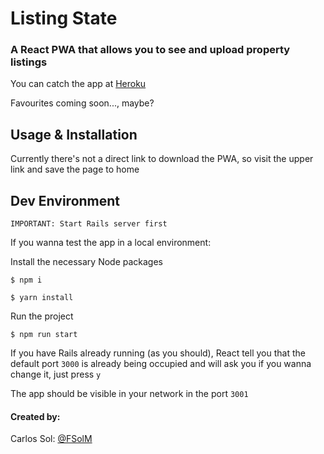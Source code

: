 # Listing State
### A React PWA that allows you to see and upload property listings

You can catch the app at [Heroku](https://thawing-island-88859.herokuapp.com)

Favourites coming soon..., maybe?

## Usage & Installation

Currently there's not a direct link to download the PWA, so visit the upper link and save the page to home

## Dev Environment

`IMPORTANT: Start Rails server first`

If you wanna test the app in a local environment:

Install the necessary Node packages

```
$ npm i
```
```
$ yarn install
```

Run the project

```
$ npm run start
```

If you have Rails already running (as you should), React tell you that the default port `3000` is already being occupied and will ask you if you wanna change it, just press `y`

The app should be visible in your network in the port `3001`

#### Created by:

Carlos Sol: [@FSolM](https://github.com/FSolM)
